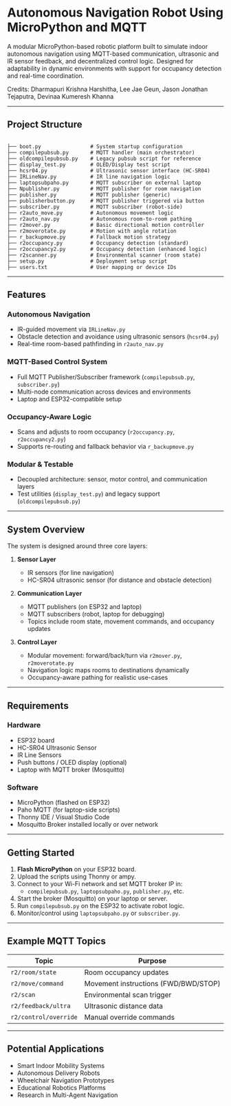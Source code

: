 # Autonomous Navigation Robot Using MicroPython and MQTT

A modular MicroPython-based robotic platform built to simulate indoor autonomous navigation using MQTT-based communication, ultrasonic and IR sensor feedback, and decentralized control logic. Designed for adaptability in dynamic environments with support for occupancy detection and real-time coordination.

Credits: Dharmapuri Krishna Harshitha, Lee Jae Geun, Jason Jonathan Tejaputra, Devinaa Kumeresh Khanna

---

## Project Structure

```

├── boot.py                # System startup configuration
├── compilepubsub.py       # MQTT handler (main orchestrator)
├── oldcompilepubsub.py    # Legacy pubsub script for reference
├── display_test.py        # OLED/Display test script
├── hcsr04.py              # Ultrasonic sensor interface (HC-SR04)
├── IRLineNav.py           # IR line navigation logic
├── laptopsubpaho.py       # MQTT subscriber on external laptop
├── Npublisher.py          # MQTT publisher for room navigation
├── publisher.py           # MQTT publisher (generic)
├── publisherbutton.py     # MQTT publisher triggered via button
├── subscriber.py          # MQTT subscriber (robot-side)
├── r2auto_move.py         # Autonomous movement logic
├── r2auto_nav.py          # Autonomous room-to-room pathing
├── r2mover.py             # Basic directional motion controller
├── r2moverotate.py        # Motion with angle rotation
├── r_backupmove.py        # Fallback motion strategy
├── r2occupancy.py         # Occupancy detection (standard)
├── r2occupancy2.py        # Occupancy detection (enhanced logic)
├── r2scanner.py           # Environmental scanner (room state)
├── setup.py               # Deployment setup script
├── users.txt              # User mapping or device IDs

```

---

## Features

### Autonomous Navigation
- IR-guided movement via `IRLineNav.py`
- Obstacle detection and avoidance using ultrasonic sensors (`hcsr04.py`)
- Real-time room-based pathfinding in `r2auto_nav.py`

### MQTT-Based Control System
- Full MQTT Publisher/Subscriber framework (`compilepubsub.py`, `subscriber.py`)
- Multi-node communication across devices and environments
- Laptop and ESP32-compatible setup

### Occupancy-Aware Logic
- Scans and adjusts to room occupancy (`r2occupancy.py`, `r2occupancy2.py`)
- Supports re-routing and fallback behavior via `r_backupmove.py`

### Modular & Testable
- Decoupled architecture: sensor, motor control, and communication layers
- Test utilities (`display_test.py`) and legacy support (`oldcompilepubsub.py`)

---

## System Overview

The system is designed around three core layers:
1. **Sensor Layer**
   - IR sensors (for line navigation)
   - HC-SR04 ultrasonic sensor (for distance and obstacle detection)

2. **Communication Layer**
   - MQTT publishers (on ESP32 and laptop)
   - MQTT subscribers (robot, laptop for debugging)
   - Topics include room state, movement commands, and occupancy updates

3. **Control Layer**
   - Modular movement: forward/back/turn via `r2mover.py`, `r2moverotate.py`
   - Navigation logic maps rooms to destinations dynamically
   - Occupancy-aware pathing for realistic use-cases

---

##  Requirements

### Hardware
- ESP32 board
- HC-SR04 Ultrasonic Sensor
- IR Line Sensors
- Push buttons / OLED display (optional)
- Laptop with MQTT broker (Mosquitto)

### Software
- MicroPython (flashed on ESP32)
- Paho MQTT (for laptop-side scripts)
- Thonny IDE / Visual Studio Code
- Mosquitto Broker installed locally or over network

---

## Getting Started

1. **Flash MicroPython** on your ESP32 board.
2. Upload the scripts using Thonny or ampy.
3. Connect to your Wi-Fi network and set MQTT broker IP in:
   - `compilepubsub.py`, `laptopsubpaho.py`, `publisher.py`, etc.
4. Start the broker (Mosquitto) on your laptop or server.
5. Run `compilepubsub.py` on the ESP32 to activate robot logic.
6. Monitor/control using `laptopsubpaho.py` or `subscriber.py`.

---

## Example MQTT Topics

| Topic                  | Purpose                                |
|------------------------|----------------------------------------|
| `r2/room/state`        | Room occupancy updates                 |
| `r2/move/command`      | Movement instructions (FWD/BWD/STOP)   |
| `r2/scan`              | Environmental scan trigger             |
| `r2/feedback/ultra`    | Ultrasonic distance data               |
| `r2/control/override`  | Manual override commands               |

---

## Potential Applications

- Smart Indoor Mobility Systems
- Autonomous Delivery Robots
- Wheelchair Navigation Prototypes
- Educational Robotics Platforms
- Research in Multi-Agent Navigation

